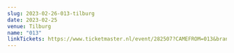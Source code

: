 ```yaml
---
slug: 2023-02-26-013-tilburg
date: 2023-02-25
venue: Tilburg
name: "013"
linkTickets: https://www.ticketmaster.nl/event/282507?CAMEFROM=013&brand=nl_013web
---
```

